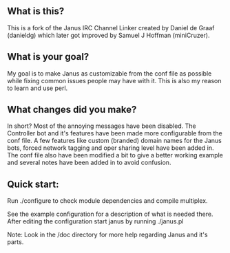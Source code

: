 What is this?
-------------

This is a fork of the Janus IRC Channel Linker created by Daniel de Graaf (danieldg) which later got improved by Samuel J Hoffman (miniCruzer).

What is your goal?
------------------

My goal is to make Janus as customizable from the conf file as possible while fixing common issues people may have with it. This is also my reason to learn and use perl.

What changes did you make?
--------------------------

In short? Most of the annoying messages have been disabled. The Controller bot and it's features have been made more configurable from the conf file. A few features like custom (branded) domain names for the Janus bots, forced network tagging and oper sharing level have been added in. The conf file also have been modified a bit to give a better working example and several notes have been added in to avoid confusion.

Quick start:
------------

Run ./configure to check module dependencies and compile multiplex.

See the example configuration for a description of what is needed there.
After editing the configuration start janus by running ./janus.pl

Note: Look in the /doc directory for more help regarding Janus and it's parts.
